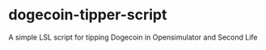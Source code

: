 dogecoin-tipper-script
======================

A simple LSL script for tipping Dogecoin in Opensimulator and Second Life

